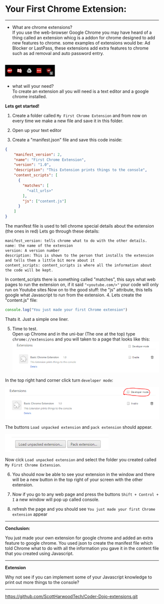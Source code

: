 # Your First Chrome Extension:
---

* What are chrome extensions?  
If you use the web-browser Google Chrome you may have heard of a thing called an extension whicg is a addon for chrome designed to add new features to chrome. some examples of extensions would be: Ad Blocker or LastPass, these extensions add extra features to chrome such as ad removal and auto password entry.

![](https://github.com/ScottHarwoodTech/Coder-Dojo-Chrome-Extensions/blob/master/__Images/Extensions.PNG)
---
* what will your need?  
To create an extension all you will need is a text editor and a google chrome installed.

**Lets get started!**

1. Create a folder called `My First Chrome Extension` and from now on every time we make a new file and save it in this folder.

2. Open up your text editor

3. Create a "manifest.json" file and save this code inside:
```json
{
    "manifest_version": 2,
    "name": "First Chrome Extension",
    "version": "1.0",
    "description": "This Extension prints things to the console",
    "content_scripts": [
      {
        "matches": [
          "<all_urls>"
        ],
        "js": ["content.js"]
      }
    ]
}
```
The manifest file is used to tell chrome special details about the extension (the ones in red)
Lets go through these details:
```
manifest_version: tells chrome what to do with the other details.
name: the name of the extension
version: A version number
description: This is shown to the person that installs the extension and tells them a little bit more about it
content_scripts: content_scripts is where all the information about the code will be kept.
```
In content_scripts there is something called "matches", this says what web pages to run the extension on, if it said `"<youtube.com/>"` your code will only run on Youtube sites
Now on to the good stuff: the "js" attribute, this tells google what Javascript to run from the extension.
4. Lets create the "content.js" file:
```javascript
console.log("You just made your first Chrome extension")
```
Thats it. Just a simple one liner.

5. Time to test.  
Open up Chrome and in the uni-bar (The one at the top) type `chrome://extensions` and you will taken to a page that looks like this:
![](https://github.com/ScottHarwoodTech/Coder-Dojo-Chrome-Extensions/blob/master/__Images/ExtensionsScreen.PNG)

In the top right hand corner click turn `developer mode`:

![](https://github.com/ScottHarwoodTech/Coder-Dojo-Chrome-Extensions/blob/master/__Images/DeveloperMode.PNG)

The buttons `Load unpacked extension` and `pack extension` should appear.

![](https://github.com/ScottHarwoodTech/Coder-Dojo-Chrome-Extensions/blob/master/__Images/NewButtons.PNG)

Now cick `Load unpacked extension` and select the folder you created called `My First Chrome Extension`.

6. You should now be able to see your extension in the window and there will be a new button in the top right of your screen with the other extension.

7. Now if you go to any web page and press the buttons `Shift + Control + I` a new window will pop up called console.

8. refresh the page and you should see `You just made your first Chrome extension` appear

---
**Conclusion:**

You just made your own extension for google chrome and added an extra feature to google chrome. You used json to create the manifest file which told Chrome what to do with all the information you gave it in the content file that you created using Javascript.

---
**Extension**

Why not see if you can implement some of your Javascript knowledge to print out more things to the console?


---

https://github.com/ScottHarwoodTech/Coder-Dojo-extensions.git
